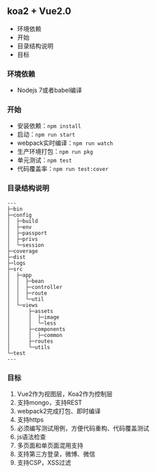 ## koa2 + Vue2.0

* 环境依赖
* 开始
* 目录结构说明
* 目标

### 环境依赖
* Nodejs 7或者babel编译

### 开始
* 安装依赖：```npm install```
* 启动：```npm run start```
* webpack实时编译：```npm run watch```
* 生产环境打包：```npm run pkg```
* 单元测试：```npm test```
* 代码覆盖率：```npm run test:cover```

### 目录结构说明
```
---
├─bin  
├─config  
│  ├─build  
│  ├─env  
│  ├─passport  
│  ├─privs  
│  └─session  
├─coverage  
├─dist  
├─logs  
├─src  
│  ├─app  
│  │  ├─bean  
│  │  ├─controller  
│  │  ├─route  
│  │  └─util  
│  └─views  
│      ├─assets  
│      │  ├─image  
│      │  └─less  
│      ├─components  
│      │  ├─common  
│      ├─routes  
│      └─utils  
└─test  
---
```

### 目标
1. Vue2作为视图层，Koa2作为控制层
2. 支持mongo，支持REST
3. webpack2完成打包、即时编译
4. 支持https
5. 必须编写测试用例，方便代码重构、代码覆盖测试
6. js语法检查
7. 多页面和单页面混用支持
8. 支持第三方登录，微博、微信
9. 支持CSP，XSS过滤
